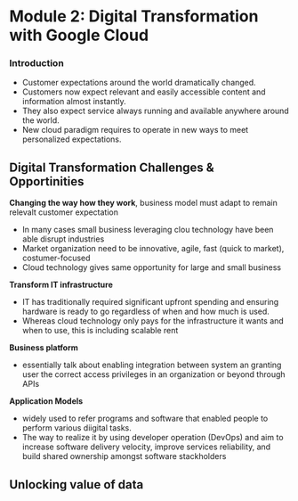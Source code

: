 # Module 2: Digital Transformation with Google Cloud

### Introduction
- Customer expectations around the world dramatically changed.
- Customers now expect relevant and easily accessible content and information almost instantly.
- They also expect service always running and available anywhere around the world.
- New cloud paradigm requires to operate in new ways to meet personalized expectations.

## Digital Transformation Challenges &  Opportinities
**Changing the way how they work**, business model must adapt to remain relevalt customer expectation 
- In many cases small business leveraging clou technology have been able disrupt industries
- Market organization need to be innovative, agile, fast (quick to market), costumer-focused
- Cloud technology gives same opportunity for large and small business  

**Transform IT infrastructure**
- IT has traditionally required significant upfront spending and ensuring hardware is ready to go regardless of when and how much is used.
- Whereas cloud technology only pays for the infrastructure it wants and when to use, this is including scalable rent  

**Business platform**
- essentially talk about enabling integration between system an granting user the correct access privileges in an organization or beyond through APIs  

**Application Models**
- widely used to refer programs and software that enabled people to perform various diigital tasks.
- The way to realize it by using developer operation (DevOps) and aim to increase software delivery velocity, improve services reliability, and build shared ownership amongst software stackholders 

## Unlocking value of data


